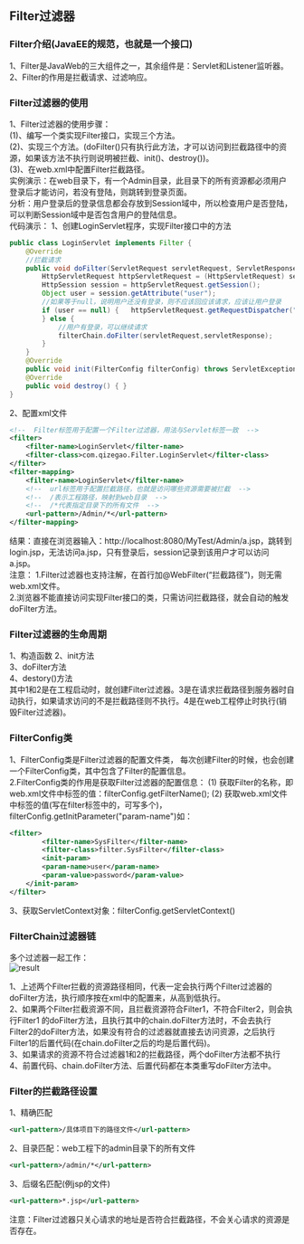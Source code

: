 ## Filter过滤器
### Filter介绍(JavaEE的规范，也就是一个接口)
1、Filter是JavaWeb的三大组件之一，其余组件是：Servlet和Listener监听器。  
2、Filter的作用是拦截请求、过滤响应。  
### Filter过滤器的使用  
1、Filter过滤器的使用步骤：  
(1)、编写一个类实现Filter接口，实现三个方法。  
(2)、实现三个方法。(doFilter()只有执行此方法，才可以访问到拦截路径中的资源，如果该方法不执行则说明被拦截、init()、destroy())。  
(3)、在web.xml中配置Filter拦截路径。  
实例演示：在web目录下，有一个Admin目录，此目录下的所有资源都必须用户登录后才能访问，若没有登陆，则跳转到登录页面。  
分析：用户登录后的登录信息都会存放到Session域中，所以检查用户是否登陆，可以判断Session域中是否包含用户的登陆信息。  
代码演示：
1、创建LoginServlet程序，实现Filter接口中的方法
```java
public class LoginServlet implements Filter {
    @Override
    //拦截请求
    public void doFilter(ServletRequest servletRequest, ServletResponse servletResponse, FilterChain filterChain) throws IOException, ServletException {
        HttpServletRequest httpServletRequest = (HttpServletRequest) servletRequest;
        HttpSession session = httpServletRequest.getSession();
        Object user = session.getAttribute("user");
        //如果等于null，说明用户还没有登录，则不应该回应该请求，应该让用户登录
        if (user == null) {   httpServletRequest.getRequestDispatcher("/login.jsp").forward(servletRequest,servletResponse);
        } else {
            //用户有登录，可以继续请求
            filterChain.doFilter(servletRequest,servletResponse);
        }
    }
    @Override
    public void init(FilterConfig filterConfig) throws ServletException { }
    @Override
    public void destroy() { }
}
```
2、配置xml文件
```xml
<!--  Filter标签用于配置一个Filter过滤器，用法与Servlet标签一致  -->
<filter>
    <filter-name>LoginServlet</filter-name>
    <filter-class>com.qizegao.Filter.LoginServlet</filter-class>
</filter>
<filter-mapping>
    <filter-name>LoginServlet</filter-name>
    <!--  url标签用于配置拦截路径，也就是访问哪些资源需要被拦截  -->
    <!--  /表示工程路径，映射到web目录  -->
    <!--  /*代表指定目录下的所有文件  -->
    <url-pattern>/Admin/*</url-pattern>
</filter-mapping>
```  
结果：直接在浏览器输入：http://localhost:8080/MyTest/Admin/a.jsp，跳转到login.jsp，无法访问a.jsp，只有登录后，session记录到该用户才可以访问a.jsp。  
注意：
1.Filter过滤器也支持注解，在首行加@WebFilter(“拦截路径”)，则无需web.xml文件。  
2.浏览器不能直接访问实现Filter接口的类，只需访问拦截路径，就会自动的触发doFilter方法。   
### Filter过滤器的生命周期  
1、构造函数
2、init方法  
3、doFilter方法  
4、destory()方法  
其中1和2是在工程启动时，就创建Filter过滤器。3是在请求拦截路径到服务器时自动执行，如果请求访问的不是拦截路径则不执行。4是在web工程停止时执行(销毁Filter过滤器)。  
### FilterConfig类  
1、FilterConfig类是Filter过滤器的配置文件类， 每次创建Filter的时候，也会创建一个FilterConfig类，其中包含了Filter的配置信息。  
2.FilterConfig类的作用是获取Filter过滤器的配置信息：
(1) 获取Filter的名称，即web.xml文件中<filter-name>标签的值：filterConfig.getFilterName();
(2) 获取web.xml文件中标签的值(写在filter标签中的<filter-class>，可写多个)，filterConfig.getInitParameter("param-name")如：  
```xml
<filter>
        <filter-name>SysFilter</filter-name>
        <filter-class>filter.SysFilter</filter-class>
        <init-param>
        <param-name>user</param-name>
        <param-value>password</param-value>
    </init-param>
</filter>
```  
3、获取ServletContext对象：filterConfig.getServletContext()  
### FilterChain过滤器链  
多个过滤器一起工作：  
![result](https://static01.imgkr.com/temp/de1b4f9fcd524eb8bad80687143ec3c7.png)  

1、上述两个Filter拦截的资源路径相同，代表一定会执行两个Filter过滤器的doFilter方法，执行顺序按在xml中的配置来，从高到低执行。  
2、如果两个Filter拦截资源不同，且拦截资源符合Filter1，不符合Filter2，则会执行Filter1 的doFilter方法，且执行其中的chain.doFilter方法时，不会去执行Filter2的doFilter方法，如果没有符合的过滤器就直接去访问资源，之后执行Filter1的后置代码(在chain.doFilter之后的均是后置代码)。  
3、如果请求的资源不符合过滤器1和2的拦截路径，两个doFilter方法都不执行  
4、前置代码、chain.doFilter方法、后置代码都在本类重写doFilter方法中。  
### Filter的拦截路径设置
1、精确匹配
```xml
<url-pattern>/具体项目下的路径文件</url-pattern>
```  
2、目录匹配：web工程下的admin目录下的所有文件  
```xml
<url-pattern>/admin/*</url-pattern>
```  
3、后缀名匹配(例jsp的文件)
```xml
<url-pattern>*.jsp</url-pattern>
```  
注意：Filter过滤器只关心请求的地址是否符合拦截路径，不会关心请求的资源是否存在。